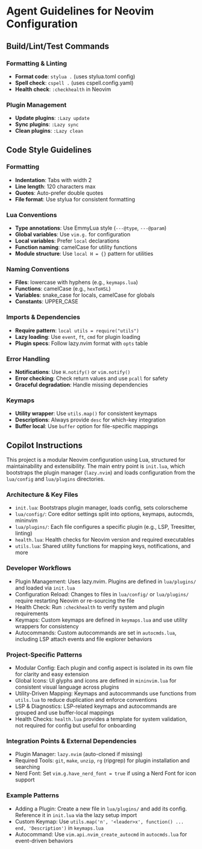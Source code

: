 # Agent Guidelines for Neovim Configuration

## Build/Lint/Test Commands

### Formatting & Linting
- **Format code**: `stylua .` (uses stylua.toml config)
- **Spell check**: `cspell .` (uses cspell.config.yaml)
- **Health check**: `:checkhealth` in Neovim

### Plugin Management
- **Update plugins**: `:Lazy update`
- **Sync plugins**: `:Lazy sync`
- **Clean plugins**: `:Lazy clean`

## Code Style Guidelines

### Formatting
- **Indentation**: Tabs with width 2
- **Line length**: 120 characters max
- **Quotes**: Auto-prefer double quotes
- **File format**: Use stylua for consistent formatting

### Lua Conventions
- **Type annotations**: Use EmmyLua style (`---@type`, `---@param`)
- **Global variables**: Use `vim.g.` for configuration
- **Local variables**: Prefer `local` declarations
- **Function naming**: camelCase for utility functions
- **Module structure**: Use `local H = {}` pattern for utilities

### Naming Conventions
- **Files**: lowercase with hyphens (e.g., `keymaps.lua`)
- **Functions**: camelCase (e.g., `hexToHSL`)
- **Variables**: snake_case for locals, camelCase for globals
- **Constants**: UPPER_CASE

### Imports & Dependencies
- **Require pattern**: `local utils = require("utils")`
- **Lazy loading**: Use `event`, `ft`, `cmd` for plugin loading
- **Plugin specs**: Follow lazy.nvim format with `opts` table

### Error Handling
- **Notifications**: Use `H.notify()` or `vim.notify()`
- **Error checking**: Check return values and use `pcall` for safety
- **Graceful degradation**: Handle missing dependencies

### Keymaps
- **Utility wrapper**: Use `utils.map()` for consistent keymaps
- **Descriptions**: Always provide `desc` for which-key integration
- **Buffer local**: Use `buffer` option for file-specific mappings

## Copilot Instructions

This project is a modular Neovim configuration using Lua, structured for maintainability and extensibility. The main entry point is `init.lua`, which bootstraps the plugin manager (`lazy.nvim`) and loads configuration from the `lua/config` and `lua/plugins` directories.

### Architecture & Key Files
- `init.lua`: Bootstraps plugin manager, loads config, sets colorscheme
- `lua/config/`: Core editor settings split into options, keymaps, autocmds, mininvim
- `lua/plugins/`: Each file configures a specific plugin (e.g., LSP, Treesitter, linting)
- `health.lua`: Health checks for Neovim version and required executables
- `utils.lua`: Shared utility functions for mapping keys, notifications, and more

### Developer Workflows
- Plugin Management: Uses lazy.nvim. Plugins are defined in `lua/plugins/` and loaded via `init.lua`
- Configuration Reload: Changes to files in `lua/config/` or `lua/plugins/` require restarting Neovim or re-sourcing the file
- Health Check: Run `:checkhealth` to verify system and plugin requirements
- Keymaps: Custom keymaps are defined in `keymaps.lua` and use utility wrappers for consistency
- Autocommands: Custom autocommands are set in `autocmds.lua`, including LSP attach events and file explorer behaviors

### Project-Specific Patterns
- Modular Config: Each plugin and config aspect is isolated in its own file for clarity and easy extension
- Global Icons: UI glyphs and icons are defined in `mininvim.lua` for consistent visual language across plugins
- Utility-Driven Mapping: Keymaps and autocommands use functions from `utils.lua` to reduce duplication and enforce conventions
- LSP & Diagnostics: LSP-related keymaps and autocommands are grouped and use buffer-local mappings
- Health Checks: `health.lua` provides a template for system validation, not required for config but useful for onboarding

### Integration Points & External Dependencies
- Plugin Manager: `lazy.nvim` (auto-cloned if missing)
- Required Tools: `git`, `make`, `unzip`, `rg` (ripgrep) for plugin installation and searching
- Nerd Font: Set `vim.g.have_nerd_font = true` if using a Nerd Font for icon support

### Example Patterns
- Adding a Plugin: Create a new file in `lua/plugins/` and add its config. Reference it in `init.lua` via the lazy setup import
- Custom Keymap: Use `utils.map('n', '<leader>x', function() ... end, 'Description')` in `keymaps.lua`
- Autocommand: Use `vim.api.nvim_create_autocmd` in `autocmds.lua` for event-driven behaviors